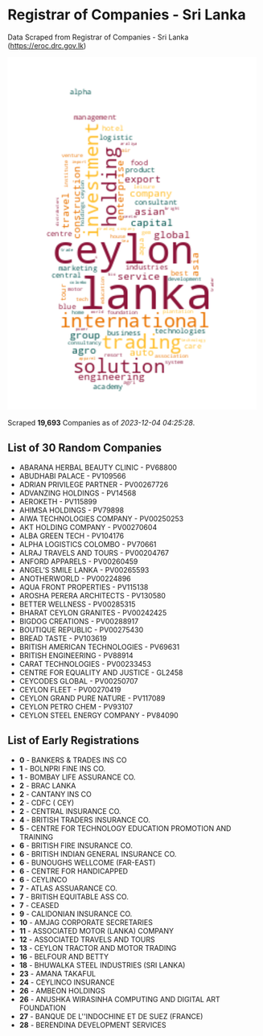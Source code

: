 # Registrar of Companies - Sri Lanka

Data Scraped from Registrar of Companies - Sri Lanka (https://eroc.drc.gov.lk)

![word-cloud](data/word_cloud.png)

Scraped **19,693** Companies as of *2023-12-04 04:25:28*.

## List of 30 Random Companies

* ABARANA HERBAL BEAUTY CLINIC - PV68800
* ABUDHABI PALACE - PV109566
* ADRIAN PRIVILEGE PARTNER - PV00267726
* ADVANZING HOLDINGS - PV14568
* AEROKETH - PV115899
* AHIMSA HOLDINGS - PV79898
* AIWA TECHNOLOGIES COMPANY - PV00250253
* AKT HOLDING COMPANY - PV00270604
* ALBA GREEN TECH - PV104176
* ALPHA LOGISTICS COLOMBO - PV70661
* ALRAJ TRAVELS AND TOURS - PV00204767
* ANFORD APPARELS - PV00260459
* ANGEL’S SMILE LANKA - PV00265593
* ANOTHERWORLD - PV00224896
* AQUA FRONT PROPERTIES - PV115138
* AROSHA PERERA ARCHITECTS - PV130580
* BETTER WELLNESS - PV00285315
* BHARAT CEYLON GRANITES - PV00242425
* BIGDOG CREATIONS - PV00288917
* BOUTIQUE REPUBLIC - PV00275430
* BREAD TASTE - PV103619
* BRITISH AMERICAN TECHNOLOGIES - PV69631
* BRITISH ENGINEERING - PV88914
* CARAT TECHNOLOGIES - PV00233453
* CENTRE FOR EQUALITY AND JUSTICE - GL2458
* CEYCODES GLOBAL - PV00250707
* CEYLON FLEET - PV00270419
* CEYLON GRAND PURE NATURE - PV117089
* CEYLON PETRO CHEM - PV93107
* CEYLON STEEL ENERGY COMPANY - PV84090

## List of Early Registrations

* **0** - BANKERS & TRADES INS CO 
* **1** - BOLNPRI FINE INS CO. 
* **1** - BOMBAY LIFE ASSURANCE CO. 
* **2** - BRAC LANKA 
* **2** - CANTANY INS CO 
* **2** - CDFC ( CEY) 
* **2** - CENTRAL INSURANCE CO. 
* **4** - BRITISH TRADERS INSURANCE CO. 
* **5** - CENTRE FOR TECHNOLOGY EDUCATION PROMOTION AND TRAINING 
* **6** - BRITISH FIRE INSURANCE CO. 
* **6** - BRITISH INDIAN GENERAL INSURANCE CO. 
* **6** - BUNOUGHS WELLCOME (FAR-EAST) 
* **6** - CENTRE FOR HANDICAPPED 
* **6** - CEYLINCO 
* **7** - ATLAS ASSUARANCE CO. 
* **7** - BRITISH EQUITABLE ASS CO. 
* **7** - CEASED 
* **9** - CALIDONIAN INSURANCE CO. 
* **10** - AMJAG CORPORATE SECRETARIES 
* **11** - ASSOCIATED MOTOR (LANKA) COMPANY 
* **12** - ASSOCIATED TRAVELS AND TOURS 
* **13** - CEYLON TRACTOR AND MOTOR TRADING 
* **16** - BELFOUR AND BETTY 
* **18** - BHUWALKA STEEL INDUSTRIES (SRI LANKA) 
* **23** - AMANA TAKAFUL 
* **24** - CEYLINCO INSURANCE 
* **26** - AMBEON HOLDINGS 
* **26** - ANUSHKA WIRASINHA COMPUTING AND DIGITAL ART FOUNDATION 
* **27** - BANQUE DE L''INDOCHINE ET DE SUEZ (FRANCE) 
* **28** - BERENDINA DEVELOPMENT SERVICES 
